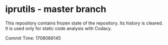 # iprutils - master branch

This repository contains frozen state of the repository.
Its history is cleared. It is used only for static code
analysis with Codacy.

Commit Time: 1708066145